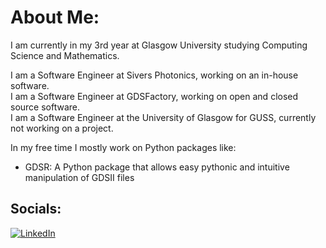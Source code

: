 # About Me:
I am currently in my 3rd year at Glasgow University studying Computing Science and Mathematics. 

I am a Software Engineer at Sivers Photonics, working on an in-house software.<br>
I am a Software Engineer at GDSFactory, working on open and closed source software.<br>
I am a Software Engineer at the University of Glasgow for GUSS, currently not working on a project.

In my free time I mostly work on Python packages like:
- GDSR: A Python package that allows easy pythonic and intuitive manipulation of GDSII files

## Socials:
[![LinkedIn](https://img.shields.io/badge/LinkedIn-%230077B5.svg?logo=linkedin&logoColor=white)](https://linkedin.com/in/https://www.linkedin.com/in/matthew-mckee-227401289) 


